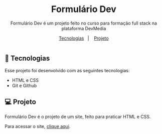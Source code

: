 <h1 align="center"> Formulário Dev  </h1>

<p align="center">
Formulário Dev é um projeto feito no curso para formação full stack na plataforma DevMedia  <br/>
</p>

<p align="center">
  <a href="#-tecnologias">Tecnologias</a>&nbsp;&nbsp;&nbsp;|&nbsp;&nbsp;&nbsp;
  <a href="#-projeto">Projeto</a>
</p>

<p align="center">
  <img >
</p>

## 🚀 Tecnologias

Esse projeto foi desenvolvido com as seguintes tecnologias:

- HTML e CSS
- Git e Github

## 💻 Projeto

Formulário Dev é o projeto de um site, feito para praticar HTML e CSS.

Para acessar o site, [clique aqui](https://rodrigovs1993.github.io/Formul-rio-Dev/).  